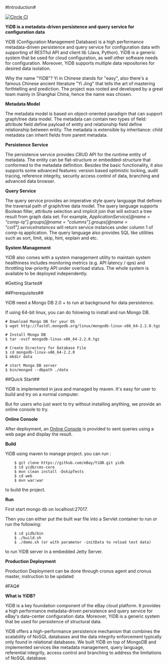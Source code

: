 #Introduction#

[![Circle CI](https://circleci.com/gh/wcandillon/YiDB.svg?style=svg)](https://circleci.com/gh/wcandillon/YiDB)

**YiDB is a metadata-driven persistence and query service for configuration data**

YiDB (Configuration Management Database) is a high performance metadata-driven persistence and query service for configuration data with supporting of RESTful API and client lib (Java, Python). YiDB is a generic system that be used for cloud configuration, as well other software needs for configuration. Moreover, YiDB supports multiple data repositories for desired data isolation.

Why the name "YiDB"? Yi in Chinese stands for "easy", also there's a famous Chinese ancient literature "Yi Jing" that tells the art of mastering forthtelling and prediction. The project was rooted and developed by a great team mainly in Shanghai China, hence the name was chosen.

**Metadata Model**

The metadata model is based on object-oriented paradigm that can support graph/tree data model. The metadata can contain two types of field: attribute field define payload of entity and relationship field define relationship between entity. The metadata is extensible by inheritance: child metadata can inherit fields from parent metadata. 

**Persistence Service**

The persistence service provides CRUD API for the runtime entity of metadata. The entity can be flat-structure or embedded-structure that conformed to the metadata definition. Besides the basic functionality, it also supports some advanced features: version based optimistic locking, audit tracing, reference integrity, security access control of data, branching and advanced data browser.

**Query Service**

The query service provides an imperative style query language that defines the traversal path of graph/tree data model. The query language supports Boolean filter, attribute selection and implicit join that will extract a tree result from graph data set. For example, *ApplicationService[@name = "comp-iq"].groups[@name = "columns"].groups[@name = "col1"].serviceInstances* will return service instances under column 1 of comp-iq application. The query language also provides SQL like utilities such as sort, limit, skip, hint, explain and etc. 

**System Management**

YiDB also comes with a system management utility to maintain system healthiness includes monitoring metrics (e.g. API latency / qps) and throttling low-priority API under overload status. The whole system is available to be deployed independently. 


#Getting Started#

##Prerequisites##

YiDB need a Mongo DB 2.0 + to run at background for data persistence. 

If using 64-bit linux, you can do folowing to install and run Mongo DB.

	# Download Mongo DB for your OS
	$ wget http://fastdl.mongodb.org/linux/mongodb-linux-x86_64-2.2.0.tgz
	
	# Install Mongo DB
	$ tar -xvzf mongodb-linux-x86_64-2.2.0.tgz
	
	# Create Directory for Database File  
	$ cd mongodb-linux-x86_64-2.2.0
	$ mkdir data
	
	# start Mongo DB server	
	$ bin/mongod --dbpath ./data


##Quick Start##

YiDB is implemented in java and managed by maven. It's easy for user to build and try on a normal computer.

But for users who just want to try without installing anything, we provide an online console to try. 

**Online Console**

After deployment, an [Online Console](http://host:8080/ui/console.html) is provided to sent queries using a web page and display the result. 


**Build**

YiDB using maven to manage project. 
you can run :

		$ git clone https://github.com/eBay/YiDB.git yidb
		$ cd yidb/cms-core
		$ mvn clean install -DskipTests
		$ cd web
		$ mvn war:war
to build the project. 

**Run**

First start mongo db on localhost:27017.

Then you can either put the built war file into a Servlet container to run or run the following:

		$ cd yidb/bin
		$ ./build.sh
		$ ./demo.sh (or with parameter -initData to reload test data)

to run YiDB server in a embedded Jetty Server.

**Production Deployment**

Production Deployment can be done through cronus agent and cronus master, instruction to be updated


#FAQ#

**What is YiDB?**

YiDB is a key foundation component of the eBay cloud platform. It provides a high performance metadata-driven persistence and query service for eBay's data-center configuration data. Moreover, YiDB is a generic system that be used for persistence of structural data.

YiDB offers a high-performance persistence mechanism that combines the scalability of NoSQL databases and the data integrity enforcement typically only found in relational databases. We built YiDB on top of MongoDB and implemented services like metadata management, query language, referential integrity, access control and branching to address the limitations of NoSQL database. 

